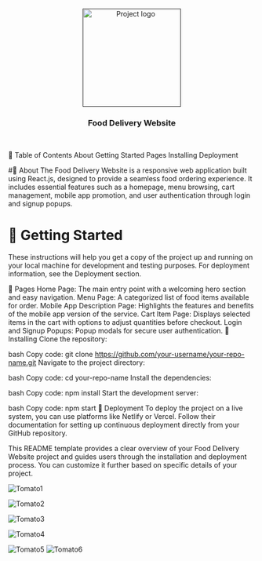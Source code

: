 <p align="center">
  <a href="" rel="noopener">
 <img width=200px height=200px src="https://i.imgur.com/6wj0hh6.jpg" alt="Project logo"></a>
</p>
<h3 align="center">Food Delivery Website</h3>
<div align="center">





</div>
<p align="center">
    <br> 
</p>


 📝 Table of Contents
About
Getting Started
Pages
Installing
Deployment


#🧐 About <a name = "about"></a>
The Food Delivery Website is a responsive web application built using React.js, designed to provide a seamless food ordering experience. It includes essential features such as a homepage, menu browsing, cart management, mobile app promotion, and user authentication through login and signup popups.

# 🏁 Getting Started <a name = "getting_started"></a>
These instructions will help you get a copy of the project up and running on your local machine for development and testing purposes. For deployment information, see the Deployment section.

📄 Pages <a name = "pages"></a>
Home Page: The main entry point with a welcoming hero section and easy navigation.
Menu Page: A categorized list of food items available for order.
Mobile App Description Page: Highlights the features and benefits of the mobile app version of the service.
Cart Item Page: Displays selected items in the cart with options to adjust quantities before checkout.
Login and Signup Popups: Popup modals for secure user authentication.
🔧 Installing <a name = "installing"></a>
Clone the repository:

bash
Copy code:
git clone https://github.com/your-username/your-repo-name.git
Navigate to the project directory:

bash
Copy code:
cd your-repo-name
Install the dependencies:

bash
Copy code:
npm install
Start the development server:

bash
Copy code:
npm start
🚀 Deployment <a name = "deployment"></a>
To deploy the project on a live system, you can use platforms like Netlify or Vercel. Follow their documentation for setting up continuous deployment directly from your GitHub repository.

This README template provides a clear overview of your Food Delivery Website project and guides users through the installation and deployment process. You can customize it further based on specific details of your project.






![Tomato1](https://github.com/user-attachments/assets/c9b159e4-5017-43a1-b31f-5a2a0c326192)

![Tomato2](https://github.com/user-attachments/assets/baf4ca73-2216-4a6d-864a-03d2f3424095)

![Tomato3](https://github.com/user-attachments/assets/310d94fc-d9d6-453e-b7ae-dc15595d0bac)

![Tomato4](https://github.com/user-attachments/assets/d1f6807f-c6e5-446e-aef7-9bd8b65cc444)

![Tomato5](https://github.com/user-attachments/assets/077d3d72-634d-485f-973a-83e625e49034)
![Tomato6](https://github.com/user-attachments/assets/ebe7338f-f915-44e8-93cb-34d3891d19d4)

